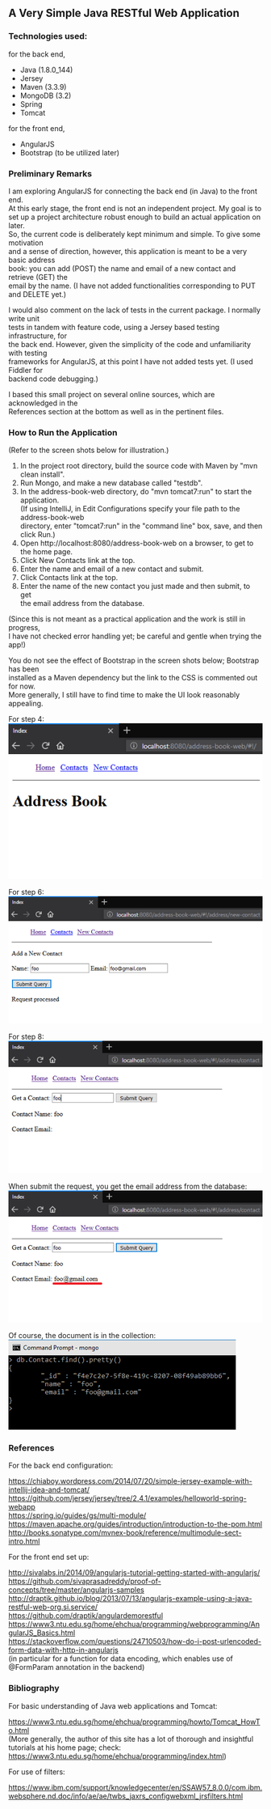## A Very Simple Java RESTful Web Application

### Technologies used:

for the back end,
* Java (1.8.0_144)
* Jersey
* Maven (3.3.9)
* MongoDB (3.2)
* Spring
* Tomcat

for the front end,
* AngularJS
* Bootstrap (to be utilized later) 

### Preliminary Remarks
 
I am exploring AngularJS for connecting the back end (in Java) to the front end.<br>
At this early stage, the front end is not an independent project. My goal is to<br>
set up a project architecture robust enough to build an actual application on later.<br>
So, the current code is deliberately kept minimum and simple. To give some motivation<br>
and a sense of direction, however, this application is meant to be a very basic address<br>
book: you can add (POST) the name and email of a new contact and retrieve (GET) the<br>
email by the name. (I have not added functionalities corresponding to PUT and DELETE yet.)

I would also comment on the lack of tests in the current package. I normally write unit<br> 
tests in tandem with feature code, using a Jersey based testing infrastructure, for<br>
the back end. However, given the simplicity of the code and unfamiliarity with testing<br>
frameworks for AngularJS, at this point I have not added tests yet. (I used Fiddler for<br> 
backend code debugging.)

I based this small project on several online sources, which are acknowledged in the<br>
References section at the bottom as well as in the pertinent files.       

### How to Run the Application

(Refer to the screen shots below for illustration.) 

1. In the project root directory, build the source code with Maven by "mvn clean install".
1. Run Mongo, and make a new database called "testdb".
1. In the address-book-web directory, do "mvn tomcat7:run" to start the application.<br>
   (If using IntelliJ, in Edit Configurations specify your file path to the address-book-web<br>
    directory, enter "tomcat7:run" in the "command line" box, save, and then click Run.) 
1. Open http://localhost:8080/address-book-web on a browser, to get to the home page.
1. Click New Contacts link at the top.
1. Enter the name and email of a new contact and submit.
1. Click Contacts link at the top.
1. Enter the name of the new contact you just made and then submit, to get<br> 
   the email address from the database.

(Since this is not meant as a practical application and the work is still in progress,<br>
I have not checked error handling yet; be careful and gentle when trying the app!)

You do not see the effect of Bootstrap in the screen shots below; Bootstrap has been<br> 
installed as a Maven dependency but the link to the CSS is commented out for now.<br> 
More generally, I still have to find time to make the UI look reasonably appealing.      

For step 4:<br>
![home](/mdimages/home.PNG)

For step 6:<br>
![newContact](/mdimages/newContact.PNG)

For step 8:<br>
![get1](/mdimages/get1.PNG)

When submit the request, you get the email address from the database:<br> 
![get2](/mdimages/get2.PNG)

Of course, the document is in the collection:<br>
![mongo](/mdimages/mongo.PNG)

### References

For the back end configuration:

https://chiaboy.wordpress.com/2014/07/20/simple-jersey-example-with-intellij-idea-and-tomcat/<br>
https://github.com/jersey/jersey/tree/2.4.1/examples/helloworld-spring-webapp<br>
https://spring.io/guides/gs/multi-module/<br>
https://maven.apache.org/guides/introduction/introduction-to-the-pom.html<br>
http://books.sonatype.com/mvnex-book/reference/multimodule-sect-intro.html  
                  
For the front end set up:

http://sivalabs.in/2014/09/angularjs-tutorial-getting-started-with-angularjs/<br>
https://github.com/sivaprasadreddy/proof-of-concepts/tree/master/angularjs-samples<br>
http://draptik.github.io/blog/2013/07/13/angularjs-example-using-a-java-restful-web-org.si.service/<br>
https://github.com/draptik/angulardemorestful<br>
https://www3.ntu.edu.sg/home/ehchua/programming/webprogramming/AngularJS_Basics.html<br>
https://stackoverflow.com/questions/24710503/how-do-i-post-urlencoded-form-data-with-http-in-angularjs<br>
(in particular for a function for data encoding, which enables use of @FormParam annotation in the backend)

### Bibliography

For basic understanding of Java web applications and Tomcat:
 
https://www3.ntu.edu.sg/home/ehchua/programming/howto/Tomcat_HowTo.html<br>
(More generally, the author of this site has a lot of thorough and insightful<br>
tutorials at his home page; check: https://www3.ntu.edu.sg/home/ehchua/programming/index.html)
 
For use of filters:<br>

https://www.ibm.com/support/knowledgecenter/en/SSAW57_8.0.0/com.ibm.websphere.nd.doc/info/ae/ae/twbs_jaxrs_configwebxml_jrsfilters.html


  


 


                        